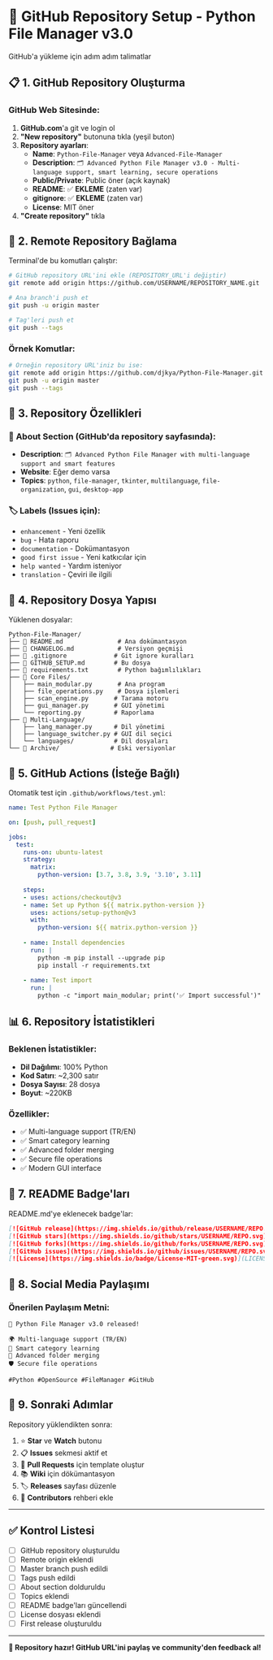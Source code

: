 # 🚀 GitHub Repository Setup - Python File Manager v3.0

GitHub'a yükleme için adım adım talimatlar

## 📋 **1. GitHub Repository Oluşturma**

### GitHub Web Sitesinde:
1. **GitHub.com**'a git ve login ol
2. **"New repository"** butonuna tıkla (yeşil buton)
3. **Repository ayarları**:
   - **Name**: `Python-File-Manager` veya `Advanced-File-Manager`
   - **Description**: `🗂️ Advanced Python File Manager v3.0 - Multi-language support, smart learning, secure operations`
   - **Public/Private**: Public öner (açık kaynak)
   - **README**: ✅ **EKLEME** (zaten var)
   - **gitignore**: ✅ **EKLEME** (zaten var)
   - **License**: MIT öner
4. **"Create repository"** tıkla

## 🔗 **2. Remote Repository Bağlama**

Terminal'de bu komutları çalıştır:

```bash
# GitHub repository URL'ini ekle (REPOSITORY_URL'i değiştir)
git remote add origin https://github.com/USERNAME/REPOSITORY_NAME.git

# Ana branch'i push et
git push -u origin master

# Tag'leri push et
git push --tags
```

### Örnek Komutlar:
```bash
# Örneğin repository URL'iniz bu ise:
git remote add origin https://github.com/djkya/Python-File-Manager.git
git push -u origin master
git push --tags
```

## 🎯 **3. Repository Özellikleri**

### 📝 **About Section** (GitHub'da repository sayfasında):
- **Description**: `🗂️ Advanced Python File Manager with multi-language support and smart features`
- **Website**: Eğer demo varsa
- **Topics**: `python`, `file-manager`, `tkinter`, `multilanguage`, `file-organization`, `gui`, `desktop-app`

### 🏷️ **Labels** (Issues için):
- `enhancement` - Yeni özellik
- `bug` - Hata raporu
- `documentation` - Dokümantasyon
- `good first issue` - Yeni katkıcılar için
- `help wanted` - Yardım isteniyor
- `translation` - Çeviri ile ilgili

## 📄 **4. Repository Dosya Yapısı**

Yüklenen dosyalar:
```
Python-File-Manager/
├── 📄 README.md               # Ana dokümantasyon
├── 📄 CHANGELOG.md            # Versiyon geçmişi
├── 📄 .gitignore             # Git ignore kuralları
├── 📄 GITHUB_SETUP.md        # Bu dosya
├── 📄 requirements.txt        # Python bağımlılıkları
├── 📁 Core Files/
│   ├── main_modular.py       # Ana program
│   ├── file_operations.py    # Dosya işlemleri
│   ├── scan_engine.py       # Tarama motoru
│   ├── gui_manager.py       # GUI yönetimi
│   └── reporting.py         # Raporlama
├── 📁 Multi-Language/
│   ├── lang_manager.py      # Dil yönetimi
│   ├── language_switcher.py # GUI dil seçici
│   └── languages/           # Dil dosyaları
└── 📁 Archive/              # Eski versiyonlar
```

## 🔧 **5. GitHub Actions (İsteğe Bağlı)**

Otomatik test için `.github/workflows/test.yml`:

```yaml
name: Test Python File Manager

on: [push, pull_request]

jobs:
  test:
    runs-on: ubuntu-latest
    strategy:
      matrix:
        python-version: [3.7, 3.8, 3.9, '3.10', 3.11]
    
    steps:
    - uses: actions/checkout@v3
    - name: Set up Python ${{ matrix.python-version }}
      uses: actions/setup-python@v3
      with:
        python-version: ${{ matrix.python-version }}
    
    - name: Install dependencies
      run: |
        python -m pip install --upgrade pip
        pip install -r requirements.txt
    
    - name: Test import
      run: |
        python -c "import main_modular; print('✅ Import successful')"
```

## 📊 **6. Repository İstatistikleri**

### Beklenen İstatistikler:
- **Dil Dağılımı**: 100% Python
- **Kod Satırı**: ~2,300 satır
- **Dosya Sayısı**: 28 dosya
- **Boyut**: ~220KB

### Özellikler:
- ✅ Multi-language support (TR/EN)
- ✅ Smart category learning
- ✅ Advanced folder merging
- ✅ Secure file operations
- ✅ Modern GUI interface

## 🌟 **7. README Badge'ları**

README.md'ye eklenecek badge'lar:
```markdown
[![GitHub release](https://img.shields.io/github/release/USERNAME/REPO.svg)](https://github.com/USERNAME/REPO/releases)
[![GitHub stars](https://img.shields.io/github/stars/USERNAME/REPO.svg)](https://github.com/USERNAME/REPO/stargazers)
[![GitHub forks](https://img.shields.io/github/forks/USERNAME/REPO.svg)](https://github.com/USERNAME/REPO/network)
[![GitHub issues](https://img.shields.io/github/issues/USERNAME/REPO.svg)](https://github.com/USERNAME/REPO/issues)
[![License](https://img.shields.io/badge/License-MIT-green.svg)](LICENSE)
```

## 📱 **8. Social Media Paylaşımı**

### Önerilen Paylaşım Metni:
```
🚀 Python File Manager v3.0 released! 

🌍 Multi-language support (TR/EN)
🧠 Smart category learning
🔄 Advanced folder merging
🛡️ Secure file operations

#Python #OpenSource #FileManager #GitHub
```

## 🎯 **9. Sonraki Adımlar**

Repository yüklendikten sonra:

1. ⭐ **Star** ve **Watch** butonu
2. 📋 **Issues** sekmesi aktif et
3. 🔄 **Pull Requests** için template oluştur
4. 📚 **Wiki** için dökümantasyon
5. 🏷️ **Releases** sayfası düzenle
6. 👥 **Contributors** rehberi ekle

---

## ✅ **Kontrol Listesi**

- [ ] GitHub repository oluşturuldu
- [ ] Remote origin eklendi
- [ ] Master branch push edildi
- [ ] Tags push edildi
- [ ] About section dolduruldu
- [ ] Topics eklendi
- [ ] README badge'ları güncellendi
- [ ] License dosyası eklendi
- [ ] First release oluşturuldu

---

**🎉 Repository hazır! GitHub URL'ini paylaş ve community'den feedback al!** 